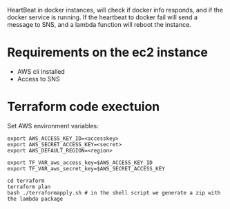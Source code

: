 HeartBeat in docker instances, will check if docker info responds, and if the docker service is running. 
If the heartbeat to docker fail will send a message to SNS, and a lambda function will reboot the instance.

# Requirements on the ec2 instance

- AWS cli installed
- Access to SNS

# Terraform code exectuion

Set AWS environment variables:
```
export AWS_ACCESS_KEY_ID=<accesskey>
export AWS_SECRET_ACCESS_KEY=<secret>
export AWS_DEFAULT_REGION=<region>

export TF_VAR_aws_access_key=$AWS_ACCESS_KEY_ID
export TF_VAR_aws_secret_key=$AWS_SECRET_ACCESS_KEY
```


```
cd terraform
terraform plan
bash ./terraformapply.sh # in the shell script we generate a zip with the lambda package
```